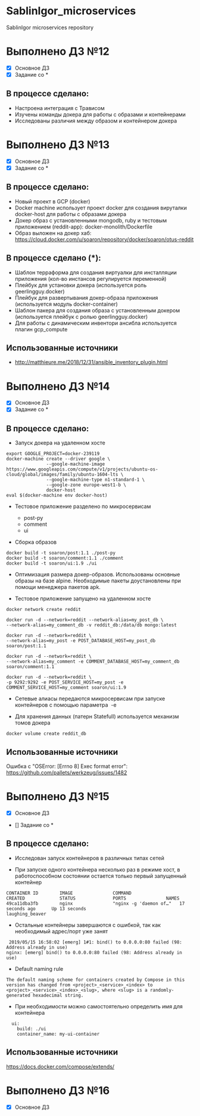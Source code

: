 # SablinIgor_microservices
SablinIgor microservices repository

# Выполнено ДЗ №12

 - [x] Основное ДЗ
 - [x] Задание со *

## В процессе сделано:
 - Настроена интеграция с Трависом
 - Изучены команды докера для работы с образами и контейнерами
 - Исследованы различия между образом и контейнером докера

# Выполнено ДЗ №13

 - [x] Основное ДЗ
 - [x] Задание со *

 ## В процессе сделано:
 - Новый проект в GCP (docker)
 - Docker machine использует проект docker для создания вируталки docker-host для работы с образами докера
 - Докер образ с установленными mongodb, ruby и тестовым приложением (reddit-app): docker-monolith/Dockerfile
 - Образ выложен на докер хаб: https://cloud.docker.com/u/soaron/repository/docker/soaron/otus-reddit


 ## В процессе сделано (*):
 - Шаблон терраформа для создания виртуалки для инсталляции приложения (кол-во инстансов регулируется переменной)
 - Плейбук для установки докера (используется роль geerlingguy.docker)
 - Плейбук для развертывания докер-образа приложения (используется модуль docker-container)
 - Шаблон пакера для создания образа с установленным докером (используется плейбук с ролью geerlingguy.docker)
 - Для работы с динамическим инвентори ансибла используется плагин gcp_compute


## Использованные источники 
 - http://matthieure.me/2018/12/31/ansible_inventory_plugin.html

# Выполнено ДЗ №14

 - [x] Основное ДЗ
 - [x] Задание со *

 ## В процессе сделано:

 - Запуск докера на удаленном хосте
 ~~~~
 export GOOGLE_PROJECT=docker-239119
 docker-machine create --driver google \
                --google-machine-image https://www.googleapis.com/compute/v1/projects/ubuntu-os-cloud/global/images/family/ubuntu-1604-lts \
                --google-machine-type n1-standard-1 \
                --google-zone europe-west1-b \
                docker-host 
eval $(docker-machine env docker-host)
~~~~

- Тестовое приложение разделено по микросервисам
  - post-py
  - comment
  - ui

- Сборка образов
~~~~
docker build -t soaron/post:1.1 ./post-py
docker build -t soaron/comment:1.1 ./comment
docker build -t soaron/ui:1.9 ./ui
~~~~

- Оптимизация размера докер-образов. Использованы основные образы на базе alpine. Необходимые пакеты доустановлены при помощи менеджера пакетов apk.

- Тестовое приложение запущено на удаленном хосте
~~~~
docker network create reddit

docker run -d --network=reddit --network-alias=my_post_db \
--network-alias=my_comment_db -v reddit_db:/data/db mongo:latest

docker run -d --network=reddit \
--network-alias=my_post -e POST_DATABASE_HOST=my_post_db soaron/post:1.1

docker run -d --network=reddit \
--network-alias=my_comment -e COMMENT_DATABASE_HOST=my_comment_db soaron/comment:1.1

docker run -d --network=reddit \
-p 9292:9292 -e POST_SERVICE_HOST=my_post -e COMMENT_SERVICE_HOST=my_comment soaron/ui:1.9
~~~~

- Сетевые алиасы передаются микросервисам при запуске контейнеров с помощью параметра  -e

- Для хранения данных (патерн Statefull) используется механизм томов докера
~~~~
docker volume create reddit_db
~~~~

## Использованные источники 
 Ошибка с "OSError: [Errno 8] Exec format error": https://github.com/pallets/werkzeug/issues/1482

# Выполнено ДЗ №15

 - [x] Основное ДЗ
 - [] Задание со *

 ## В процессе сделано:

- Исследован запуск контейнеров в различных типах сетей

- При запуске одного контейнера несколько раз в режиме хост, в работоспособном состоянии остается только первый запущенный контейнер
~~~~
CONTAINER ID        IMAGE               COMMAND                  CREATED             STATUS              PORTS               NAMES
49ca11dba3fb        nginx               "nginx -g 'daemon of…"   17 seconds ago      Up 13 seconds                           laughing_beaver
~~~~

- Остальные контейнеры завершаются с ошибкой, так как необходимый адрес/порт уже занят
~~~~
 2019/05/15 16:58:02 [emerg] 1#1: bind() to 0.0.0.0:80 failed (98: Address already in use)
nginx: [emerg] bind() to 0.0.0.0:80 failed (98: Address already in use)
~~~~

- Default naming rule
~~~~
The default naming scheme for containers created by Compose in this version has changed from <project>_<service>_<index> to <project>_<service>_<index>_<slug>, where <slug> is a randomly-generated hexadecimal string.
~~~~

- При необходимости можно самостоятельно определить имя для контейнера
~~~~
  ui:
    build: ./ui
    container_name: my-ui-container
~~~~

## Использованные источники 

https://docs.docker.com/compose/extends/

# Выполнено ДЗ №16

 - [x] Основное ДЗ

